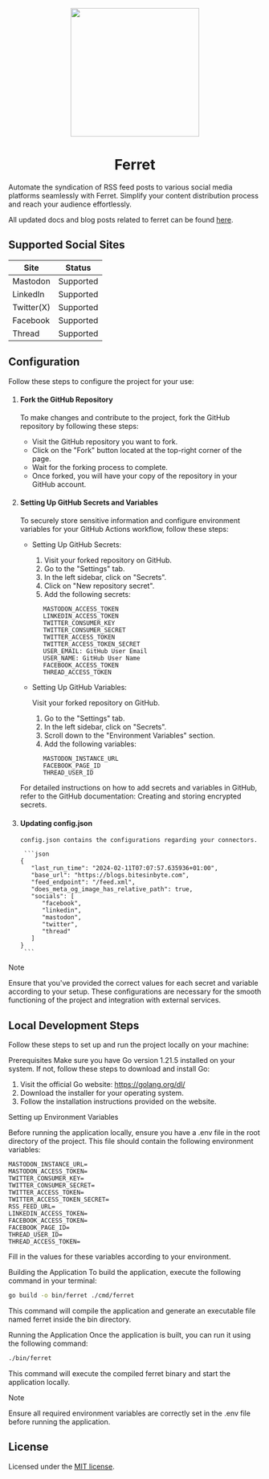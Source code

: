 <p align="center">
  <a href="https://github.com/bitesinbyte">
    <img src="https://github.com/bitesinbyte/ferret/raw/main/.github/images/logo.png" width="256px" />
  </a>
</p>
<h1 align="center">Ferret</h1>

Automate the syndication of RSS feed posts to various social media platforms seamlessly with Ferret. Simplify your content distribution process and reach your audience effortlessly.

All updated docs and blog posts related to ferret can be found [here](https://blogs.bitesinbyte.com/categories/ferret/).

## Supported Social Sites

| Site       | Status        |
|------------|---------------|
| Mastodon   | Supported     |
| LinkedIn   | Supported     |
| Twitter(X) | Supported     |
| Facebook   | Supported     |
| Thread     | Supported |

## Configuration

Follow these steps to configure the project for your use:

1. #### Fork the GitHub Repository

    To make changes and contribute to the project, fork the GitHub repository by following these steps:

    - Visit the GitHub repository you want to fork.
    - Click on the "Fork" button located at the top-right corner of the page.
    - Wait for the forking process to complete.
    - Once forked, you will have your copy of the repository in your GitHub account.

2. #### Setting Up GitHub Secrets and Variables

    To securely store sensitive information and configure environment variables for your GitHub Actions workflow, follow these steps:

    - Setting Up GitHub Secrets:

      1. Visit your forked repository on GitHub.
      2. Go to the "Settings" tab.
      3. In the left sidebar, click on "Secrets".
      4. Click on "New repository secret".
      5. Add the following secrets:

      ```
         MASTODON_ACCESS_TOKEN
         LINKEDIN_ACCESS_TOKEN
         TWITTER_CONSUMER_KEY
         TWITTER_CONSUMER_SECRET
         TWITTER_ACCESS_TOKEN
         TWITTER_ACCESS_TOKEN_SECRET
         USER_EMAIL: GitHub User Email
         USER_NAME: GitHub User Name
         FACEBOOK_ACCESS_TOKEN
         THREAD_ACCESS_TOKEN   
      ```

    - Setting Up GitHub Variables:

      Visit your forked repository on GitHub.

      1. Go to the "Settings" tab.
      2. In the left sidebar, click on "Secrets".
      3. Scroll down to the "Environment Variables" section.
      4. Add the following variables:

      ```
         MASTODON_INSTANCE_URL
         FACEBOOK_PAGE_ID
         THREAD_USER_ID
      ```

    For detailed instructions on how to add secrets and variables in GitHub, refer to the GitHub documentation: Creating and storing encrypted secrets.

3. #### Updating config.json

       config.json contains the configurations regarding your connectors.

        ```json
       {
          "last_run_time": "2024-02-11T07:07:57.635936+01:00",
          "base_url": "https://blogs.bitesinbyte.com",
          "feed_endpoint": "/feed.xml",
          "does_meta_og_image_has_relative_path": true,
          "socials": [
             "facebook",
             "linkedin",
             "mastodon",
             "twitter",
             "thread"
          ]
       }
        ```

Note

Ensure that you've provided the correct values for each secret and variable according to your setup. These configurations are necessary for the smooth functioning of the project and integration with external services.

## Local Development Steps

Follow these steps to set up and run the project locally on your machine:

Prerequisites
Make sure you have Go version 1.21.5 installed on your system. If not, follow these steps to download and install Go:

1. Visit the official Go website: <https://golang.org/dl/>
2. Download the installer for your operating system.
3. Follow the installation instructions provided on the website.

Setting up Environment Variables

Before running the application locally, ensure you have a .env file in the root directory of the project. This file should contain the following environment variables:

```
MASTODON_INSTANCE_URL=
MASTODON_ACCESS_TOKEN=
TWITTER_CONSUMER_KEY=
TWITTER_CONSUMER_SECRET=
TWITTER_ACCESS_TOKEN=
TWITTER_ACCESS_TOKEN_SECRET=
RSS_FEED_URL=
LINKEDIN_ACCESS_TOKEN=
FACEBOOK_ACCESS_TOKEN=
FACEBOOK_PAGE_ID=
THREAD_USER_ID=
THREAD_ACCESS_TOKEN=
```

Fill in the values for these variables according to your environment.

Building the Application
To build the application, execute the following command in your terminal:

```bash
go build -o bin/ferret ./cmd/ferret
```

This command will compile the application and generate an executable file named ferret inside the bin directory.

Running the Application
Once the application is built, you can run it using the following command:

```bash
./bin/ferret
```

This command will execute the compiled ferret binary and start the application locally.

Note

Ensure all required environment variables are correctly set in the .env file before running the application.

## License

Licensed under the [MIT license](https://github.com/bitesinbyte/ferret/blob/main/LICENSE).
